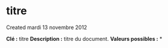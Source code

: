 titre
=====
Created mardi 13 novembre 2012

**Clé :** titre
**Description :** titre du document.
**Valeurs possibles :** *

